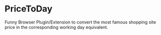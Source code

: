 # PriceToDay
Funny Browser Plugin/Extension to convert the most famous shopping site price in the corresponding working day equivalent. 
